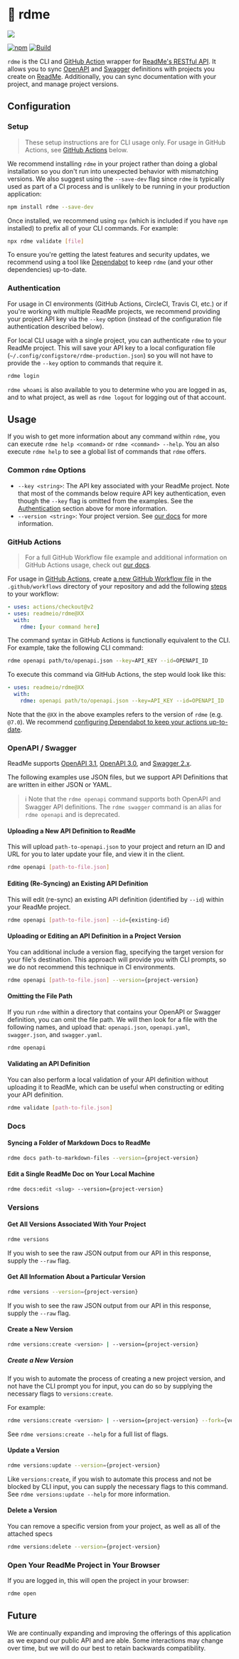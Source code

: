 # 📖 rdme

[![](https://d3vv6lp55qjaqc.cloudfront.net/items/1M3C3j0I0s0j3T362344/Untitled-2.png)](https://readme.com)

[![npm](https://img.shields.io/npm/v/rdme)](https://npm.im/rdme) [![Build](https://github.com/readmeio/rdme/workflows/CI/badge.svg)](https://github.com/readmeio/rdme)

`rdme` is the CLI and [GitHub Action](#github-actions) wrapper for [ReadMe's RESTful API](https://docs.readme.com/reference/intro-to-the-readme-api). It allows you to sync [OpenAPI](https://spec.openapis.org) and [Swagger](https://swagger.io/specification/v2/) definitions with projects you create on [ReadMe](https://readme.com/). Additionally, you can sync documentation with your project, and manage project versions.

## Configuration

### Setup

> These setup instructions are for CLI usage only. For usage in GitHub Actions, see [GitHub Actions](#github-actions) below.

We recommend installing `rdme` in your project rather than doing a global installation so you don't run into unexpected behavior with mismatching versions. We also suggest using the `--save-dev` flag since `rdme` is typically used as part of a CI process and is unlikely to be running in your production application:

```sh
npm install rdme --save-dev
```

Once installed, we recommend using `npx` (which is included if you have `npm` installed) to prefix all of your CLI commands. For example:

```sh
npx rdme validate [file]
```

To ensure you're getting the latest features and security updates, we recommend using a tool like [Dependabot](https://docs.github.com/code-security/supply-chain-security/keeping-your-dependencies-updated-automatically/about-dependabot-version-updates) to keep `rdme` (and your other dependencies) up-to-date.

### Authentication

For usage in CI environments (GitHub Actions, CircleCI, Travis CI, etc.) or if you're working with multiple ReadMe projects, we recommend providing your project API key via the `--key` option (instead of the configuration file authentication described below).

For local CLI usage with a single project, you can authenticate `rdme` to your ReadMe project. This will save your API key to a local configuration file (`~/.config/configstore/rdme-production.json`) so you will not have to provide the `--key` option to commands that require it.

```sh
rdme login
```

`rdme whoami` is also available to you to determine who you are logged in as, and to what project, as well as `rdme logout` for logging out of that account.

## Usage

If you wish to get more information about any command within `rdme`, you can execute `rdme help <command>` or `rdme <command> --help`. You an also execute `rdme help` to see a global list of commands that `rdme` offers.

### Common `rdme` Options

- `--key <string>`: The API key associated with your ReadMe project. Note that most of the commands below require API key authentication, even though the `--key` flag is omitted from the examples. See the [Authentication](#authentication) section above for more information.
- `--version <string>`: Your project version. See [our docs](https://docs.readme.com/docs/versions) for more information.

### GitHub Actions

<!-- TODO: update this docs link if needed! -->

> For a full GitHub Workflow file example and additional information on GitHub Actions usage, check out [our docs](https://docs.readme.com/docs/automatically-sync-api-specification-with-github).

For usage in [GitHub Actions](https://docs.github.com/actions), create [a new GitHub Workflow file](https://docs.github.com/actions/using-workflows/workflow-syntax-for-github-actions) in the `.github/workflows` directory of your repository and add the following [steps](https://docs.github.com/actions/using-workflows/workflow-syntax-for-github-actions#jobsjob_idsteps) to your workflow:

```yml
- uses: actions/checkout@v2
- uses: readmeio/rdme@XX
  with:
    rdme: [your command here]
```

The command syntax in GitHub Actions is functionally equivalent to the CLI. For example, take the following CLI command:

```sh
rdme openapi path/to/openapi.json --key=API_KEY --id=OPENAPI_ID
```

To execute this command via GitHub Actions, the step would look like this:

```yml
- uses: readmeio/rdme@XX
  with:
    rdme: openapi path/to/openapi.json --key=API_KEY --id=OPENAPI_ID
```

Note that the `@XX` in the above examples refers to the version of `rdme` (e.g. `@7.0`). We recommend [configuring Dependabot to keep your actions up-to-date](https://docs.github.com/code-security/supply-chain-security/keeping-your-dependencies-updated-automatically/keeping-your-actions-up-to-date-with-dependabot).

### OpenAPI / Swagger

ReadMe supports [OpenAPI 3.1](https://github.com/OAI/OpenAPI-Specification/blob/main/versions/3.1.0.md), [OpenAPI 3.0](https://github.com/OAI/OpenAPI-Specification/blob/main/versions/3.0.3.md), and [Swagger 2.x](https://github.com/OAI/OpenAPI-Specification/blob/main/versions/2.0.md).

The following examples use JSON files, but we support API Definitions that are written in either JSON or YAML.

> ℹ️ Note that the `rdme openapi` command supports both OpenAPI and Swagger API definitions. The `rdme swagger` command is an alias for `rdme openapi` and is deprecated.

#### Uploading a New API Definition to ReadMe

This will upload `path-to-openapi.json` to your project and return an ID and URL for you to later update your file, and view it in the client.

```sh
rdme openapi [path-to-file.json]
```

#### Editing (Re-Syncing) an Existing API Definition

This will edit (re-sync) an existing API definition (identified by `--id`) within your ReadMe project.

```sh
rdme openapi [path-to-file.json] --id={existing-id}
```

#### Uploading or Editing an API Definition in a Project Version

You can additional include a version flag, specifying the target version for your file's destination. This approach will provide you with CLI prompts, so we do not recommend this technique in CI environments.

```sh
rdme openapi [path-to-file.json] --version={project-version}
```

#### Omitting the File Path

If you run `rdme` within a directory that contains your OpenAPI or Swagger definition, you can omit the file path. We will then look for a file with the following names, and upload that: `openapi.json`, `openapi.yaml`, `swagger.json`, and `swagger.yaml`.

```sh
rdme openapi
```

#### Validating an API Definition

You can also perform a local validation of your API definition without uploading it to ReadMe, which can be useful when constructing or editing your API definition.

```sh
rdme validate [path-to-file.json]
```

### Docs

#### Syncing a Folder of Markdown Docs to ReadMe

```sh
rdme docs path-to-markdown-files --version={project-version}
```

#### Edit a Single ReadMe Doc on Your Local Machine

```sh
rdme docs:edit <slug> --version={project-version}
```

### Versions

#### Get All Versions Associated With Your Project

```sh
rdme versions
```

If you wish to see the raw JSON output from our API in this response, supply the `--raw` flag.

#### Get All Information About a Particular Version

```sh
rdme versions --version={project-version}
```

If you wish to see the raw JSON output from our API in this response, supply the `--raw` flag.

#### Create a New Version

```sh
rdme versions:create <version> | --version={project-version}
```

##### Create a New Version

If you wish to automate the process of creating a new project version, and not have the CLI prompt you for input, you can do so by supplying the necessary flags to `versions:create`.

For example:

```sh
rdme versions:create <version> | --version={project-version} --fork={version-fork} --main={boolean} --beta={boolean} --isPublic={boolean}
```

See `rdme versions:create --help` for a full list of flags.

#### Update a Version

```sh
rdme versions:update --version={project-version}
```

Like `versions:create`, if you wish to automate this process and not be blocked by CLI input, you can supply the necessary flags to this command. See `rdme versions:update --help` for more information.

#### Delete a Version

You can remove a specific version from your project, as well as all of the attached specs

```sh
rdme versions:delete --version={project-version}
```

### Open Your ReadMe Project in Your Browser

If you are logged in, this will open the project in your browser:

```sh
rdme open
```

## Future

We are continually expanding and improving the offerings of this application as we expand our public API and are able. Some interactions may change over time, but we will do our best to retain backwards compatibility.
